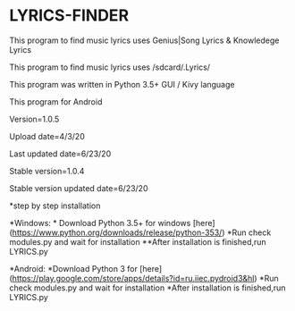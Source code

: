 # LYRICS-FINDER

This program to find music lyrics uses Genius|Song Lyrics & Knowledege Lyrics

This program to find music lyrics uses /sdcard/.Lyrics/

This program was written in Python 3.5+ GUI / Kivy language 

This program for Android 

Version=1.0.5

Upload date=4/3/20

Last updated date=6/23/20

Stable version=1.0.4

Stable version updated date=6/23/20


*step by step installation

  *Windows:
    * Download Python 3.5+ for windows [here] (https://www.python.org/downloads/release/python-353/)
    *Run check modules.py and wait for installation
    **After installation is finished,run LYRICS.py
    
    
  *Android:
    *Download Python 3 for [here] (https://play.google.com/store/apps/details?id=ru.iiec.pydroid3&hl)
    *Run check modules.py and wait for installation
    *After installation is finished,run LYRICS.py
